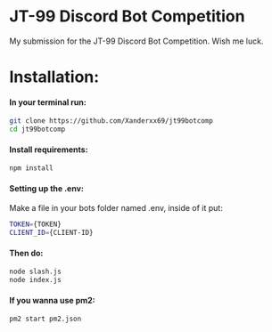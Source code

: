 # JT-99 Discord Bot Competition
My submission for the JT-99 Discord Bot Competition. Wish me luck.


# Installation:
#### In your terminal run:
```bash
git clone https://github.com/Xanderxx69/jt99botcomp
cd jt99botcomp
```

#### Install requirements:
```bash
npm install
```

#### Setting up the .env:

Make a file in your bots folder named .env, inside of it put:
```bash
TOKEN={TOKEN}
CLIENT_ID={CLIENT-ID}
```

#### Then do:
```bash
node slash.js
node index.js
```

#### If you wanna use pm2:
```bash
pm2 start pm2.json
```

